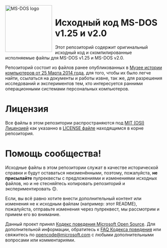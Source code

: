 <img width="150" height="150" align="left" style="float: left; margin: 0 10px 0 0;" alt="MS-DOS logo" src="https://github.com/Microsoft/MS-DOS/blob/master/msdos-logo.png">

# Исходный код MS-DOS v1.25 и v2.0
Этот репозиторий содержит оригинальный исходный код и скомпилированные исполняемые файлы для MS-DOS v1.25 и MS-DOS v2.0.

Репозиторий состоит из файлов ранее опубликованных в [Музее истории компьютеров от 25 Марта 2014 года]( http://www.computerhistory.org/atchm/microsoft-ms-dos-early-source-code/), для того, чтобы их было легче найти, ссылаться на документы и работы извне, так же, для разрешения исследований и экспериментов тем, кто интересуется ранними операционными системами персональных компьютеров.

# Лицензия
Все файлы в этом репозитории распространяются под [MIT (OSI) Лицензией](https://en.wikipedia.org/wiki/MIT_License) как указанно в [LICENSE файле](https://github.com/Microsoft/MS-DOS/blob/master/LICENSE.md) находящимся в корне репозитория.

# Помощь сообщества!
Исходные файлы в этом репозитории служат в качестве исторической справки и будут оставаться неизменёнными, поэтому, пожалуйста, **не присылайте** пулреквесты с предложениями и изменениями исходных файлов, но и не стесняйтесь копировать репозиторий и экспериментировать 😊.

Если, вы всё равно хотите внести дополнительный контент или изменения не к исходным файлам (например: этот README), пожалуйста, отправьте изменения через пулреквест, мы рассмотрим и примем его во внимание.

Данный проект принял [Кодекс поведения Microsoft Open Source](https://opensource.microsoft.com/codeofconduct/). Для дополнительной информации, обратитесь к [FAQ Кодекса поведения](https://opensource.microsoft.com/codeofconduct/faq/) или свяжитесь по [opencode@microsoft.com](mailto:opencode@microsoft.com) с любыми дополнительными вопросами или комментариями.
